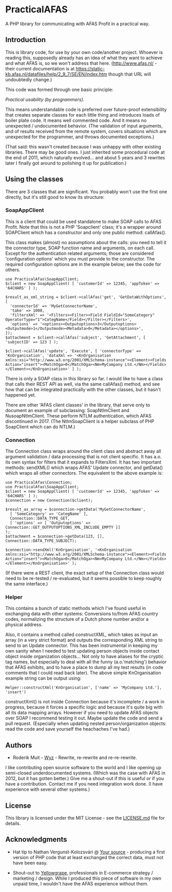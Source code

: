 # PracticalAFAS

A PHP library for communicating with AFAS Profit in a practical way.

## Introduction

This is library code, for use by your own code/another project. Whoever is
reading this, supposedly already has an idea of what they want to achieve and
what AFAS is, so we won't address that here. (http://www.afas.nl/ - their
current documentation is at https://static-kb.afas.nl/datafiles/help/2_9_7/SE/EN/index.htm
though that URL will undoubtedly change.)

This code was formed through one basic principle:

_Practical usability (by programmers)._

This means understandable code is preferred over future-proof extensibility that
creates separate classes for each little thing and introduces loads of boiler
plate code. It means well commented code. And it means no unexpected /
undocumented behavior. (The validation of input arguments, and of results
received from the remote system, covers situations which are unexpected for the
programmer, and throws documented exceptions.)

(That said: this wasn't created because I was unhappy with other existing
libraries. There may be good ones. I just inherited some procedural code at the
end of 2011, which naturally evolved... and about 5 years and 3 rewrites later I
finally got around to polishing it up for publication.)

## Using the classes

There are 3 classes that are significant. You probably won't use the first one
directly, but it's still good to know its structure:

### SoapAppClient

This is a client that could be used standalone to make SOAP calls to AFAS
Profit. Note that this is not a PHP 'Soapclient' class; it's a wrapper around
SOAPClient which has a constructor and only one public method: callAfas().

This class makes (almost) no assumptions about the calls: you need to tell it
the connector type, SOAP function name and arguments, on each call. Except for
the authentication related arguments; those are considered 'configuration
options' which you must provide to the constructor. The required configuration
options are in the example below; see the code for others.

```
use PracticalAfas\SoapAppClient;
$client = new SoapAppClient( [ 'customerId' => 12345, 'appToken' => '64CHARS' ] );

$result_as_xml_string = $client->callAfas('get', 'GetDataWithOptions', [
  'connectorId' => 'MyGetConnectorName',
  'take' => 1000,
  'filtersXml' => '<Filters><Filter><Field FieldId="SomeCategory" OperatorType="1">CategName</Field></Filter></Filters>',
  'options' => '<options><Outputoptions>3</Outputoptions><Outputmode>1</Outputmode><Metadata>0</Metadata></options>',
]);
$attachment = $client->callAfas('subject', 'GetAttachment', [ 'subjectID' => 123 ] );

$client->callAfas('update', 'Execute', [ 'connectorType' => 'KnOrganisation', 'dataXml => '<KnOrganisation xmlns:xsi="http://www.w3.org/2001/XMLSchema-instance"><Element><Fields Action="insert"><MatchOga>0</MatchOga><Nm>MyCompany Ltd.</Nm></Fields></Element></KnOrganisation>' ] );
```

There is only a SOAP class in this library so far. I would like to have a class
that calls their REST API as well, via the same callAfas() method, and see how
that can be integrated practically with the other classes, but it hasn't
happened yet.

There are other 'AFAS client classes' in the library, that serve only to
document an example of subclassing: SoapNtlmClient and NusoapNtlmClient. These
perform NTLM authentication, which AFAS discontinued in 2017. (The
NtlmSoapClient is a helper subclass of PHP SoapClient which can do NTLM.)

### Connection

The Connection class wraps around the client class and abstract away all
argument validation / data processing that is not client specific. It has a.o.
its own syntax for filters that it expands to FiltersXml. It has two important
methods: sendXML() which wraps AFAS' Update connector, and getData() which wraps
all other connectors. The equivalent to the above example is:

```
use PracticalAfas\Connection;
use PracticalAfas\SoapAppClient;
$client = new SoapAppClient( [ 'customerId' => 12345, 'appToken' => '64CHARS' ] );
$connection = new Connection($client);

$result_as_array = $connection->getData('MyGetConnectorName', 
  [ 'SomeCategory' => 'CategName' ], 
  Connection::DATA_TYPE_GET,
  [ 'options' => [ 'Outputoptions' => Connection::GET_OUTPUTOPTIONS_XML_INCLUDE_EMPTY ]]
);
$attachment = $connection->getData(123, [], Connection::DATA_TYPE_SUBJECT);

$connection->sendXml('KnOrganisation', '<KnOrganisation xmlns:xsi="http://www.w3.org/2001/XMLSchema-instance"><Element><Fields Action="insert"><MatchOga>0</MatchOga><Nm>MyCompany Ltd.</Nm></Fields></Element></KnOrganisation>' );
```

(If there were a REST client, the exact setup of the Connection class would need
to be re-tested / re-evaluated, but it seems possible to keep roughly the same
interface.)

### Helper

This contains a bunch of static methods which I've found useful in exchanging
data with other systems: Conversions to/from AFAS country codes, normalizing the
structure of a Dutch phone number and/or a physical address.

Also, it contains a method called constructXML, which takes as input an array
(in a very strict format) and outputs the corresponding XML string to send to an
Update connector. This has been instrumental in keeping my own sanity when I
needed to test updating person objects inside contact object inside organization
objects... Not only to have aliases for the cryptic tag names, but especially to
deal with all the funny (a.o.'matching') behavior that AFAS exhibits, and to
have a place to dump all my test results (in code comments that I could read
back later). The above simple KnOrganisation example string can be output using:
```
Helper::constructXml('KnOrganisation', ['name' => 'MyCompany Ltd.'], 'insert')
```
constructXml() is not inside Connection because it's incomplete / a work in
progress, because it forces a specific logic and because it's quite big with all
its data mapping arrays. However if you need to update AFAS objects over SOAP I
recommend testing it out. Maybe update the code and send a pull request.
(Especially when updating nested person/organization objects: read the code and
save yourself the heachaches I've had.)

## Authors

* Roderik Muit - [Wyz](https://wyz.biz/) - Rewrite, re-rewrite and re-re-rewrite.

I like contributing open source software to the world and I like opening up
semi-closed underdocumented systems. (Which was the case with AFAS in 2012, but
it has gotten better.) Give me a shout-out if this is useful or if you have a
contribution. Contact me if you need integration work done. (I have experience
with several other systems.)

## License

This library is licensed under the MIT License - see the
[LICENSE.md](LICENSE.md) file for details.

## Acknowledgments

* Hat tip to Nathan Vergunst-Kolozsvári @ [Your source](http://www.your-source.nl/) -
  producing a first version of PHP code that at least exchanged the correct
  data, must not have been easy.

* Shout-out to [Yellowgrape](http://www.yellowgrape.nl/), professionals in
  E-commerce strategy / marketing / design. While I produced this piece of
  software in my own unpaid time, I wouldn't have the AFAS experience without them.
